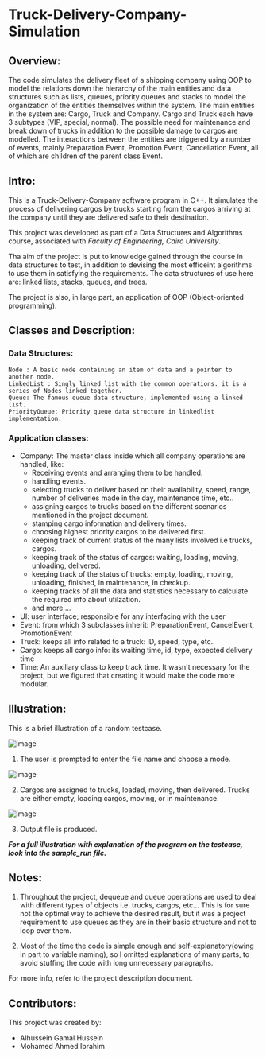    # Truck-Delivery-Company-Simulation
## Overview:
The code simulates the delivery fleet of a shipping company using OOP to model the relations down the hierarchy of the main entities and data structures such as lists, queues, priority queues and stacks to model the organization of the entities themselves within the system. The main entities in the system are: Cargo, Truck and Company. Cargo and Truck each have 3 subtypes (VIP, special, normal). The possible need for maintenance and break down of trucks in addition to the possible damage to cargos are modelled. The interactions between the entities are triggered by a number of events, mainly Preparation Event, Promotion Event, Cancellation Event, all of which are children of the parent class Event.

## Intro:

This is a Truck-Delivery-Company software program in C++. It simulates the process of delivering cargos 
by trucks starting from the cargos arriving at the company until they are delivered safe to their destination.

This project was developed as part of a Data Structures and Algorithms course, associated with *Faculty of Engineering, Cairo University*.

Tha aim of the project is put to knowledge gained through the course in data structures to test, in addition to devising the most efficeint algorithms to use them in satisfying the requirements.
The data structures of use here are: linked lists, stacks, queues, and trees.

The project is also, in large part, an application of OOP (Object-oriented programming).

## Classes and Description:
### Data Structures:
    Node : A basic node containing an item of data and a pointer to another node.
    LinkedList : Singly linked list with the common operations. it is a series of Nodes linked together.
    Queue: The famous queue data structure, implemented using a linked list.
    PriorityQueue: Priority queue data structure in linkedlist implementation.
### Application classes:
*    Company: The master class inside which all company operations are handled, like:
        - Receiving events and arranging them to be handled.
        - handling events.
        - selecting trucks to deliver based on their availability, speed, range, number of deliveries made in the day, maintenance time, etc..
        - assigning cargos to trucks based on the different scenarios mentioned in the project document.
        - stamping cargo information and delivery times.
        - choosing highest priority cargos to be delivered first.
        - keeping track of current status of the many lists involved i.e trucks, cargos.
        - keeping track of the status of cargos: waiting, loading, moving, unloading, delivered.
        - keeping track of the status of trucks: empty, loading, moving, unloading, finished, in maintenance, in checkup.
        - keeping tracks of all the data and statistics necessary to calculate the required info about utilzation.
        - and more....
*    UI: user interface; responsible for any interfacing with the user
*    Event: from which 3 subclasses inherit: PreparationEvent, CancelEvent, PromotionEvent
*    Truck: keeps all info related to a truck: ID, speed, type, etc..
*    Cargo: keeps all cargo info: its waiting time, id, type, expected delivery time
*    Time: An auxiliary class to keep track time. It wasn't necessary for the project, but we figured that creating it
    would make the code more modular.

## Illustration:
This is a brief illustration of a random testcase.

![image](https://github.com/alhusseingamal/Truck-Delivery-Company-Simulation/assets/109280831/64feb7c2-ffa5-4ef5-a6e9-f38b82b6a67b)

1.	The user is prompted to enter the file name and choose a mode.

![image](https://github.com/alhusseingamal/Truck-Delivery-Company-Simulation/assets/109280831/3675b5be-c51f-46b3-9049-4b6879b4405b)

2.	Cargos are assigned to trucks, loaded, moving, then delivered. Trucks are either empty, loading cargos, moving, or in maintenance.

![image](https://github.com/alhusseingamal/Truck-Delivery-Company-Simulation/assets/109280831/3788ef91-8e91-407a-a6b7-beffba671be5)

3.	Output file is produced.

***For a full illustration with explanation of the program on the testcase, look into the sample_run file.***

## Notes:

1. Throughout the project, dequeue and queue operations are used to deal with different types of objects
i.e. trucks, cargos, etc... This is for sure not the optimal way to achieve the desired result, 
but it was a project requirement to use queues as they are in their basic structure and not to loop over them.

2. Most of the time the code is simple enough and self-explanatory(owing in part to variable naming), so I omitted
explanations of many parts, to avoid stuffing the code with long unnecessary paragraphs.


For more info, refer to the project description document.

## Contributors:
This project was created by:
*    Alhussein Gamal Hussein 
*    Mohamed Ahmed Ibrahim
